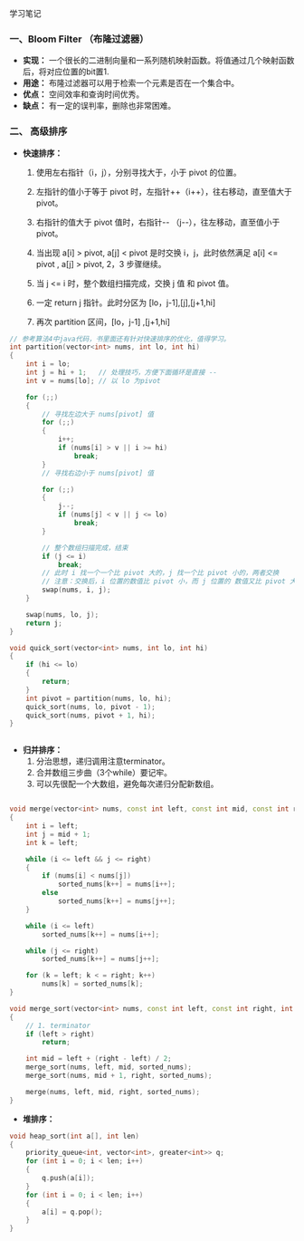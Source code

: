 学习笔记

### 一、Bloom Filter （布隆过滤器）
- **实现：** 一个很长的二进制向量和一系列随机映射函数。将值通过几个映射函数后，将对应位置的bit置1.
- **用途：** 布隆过滤器可以用于检索一个元素是否在一个集合中。
- **优点：** 空间效率和查询时间优秀。
- **缺点：** 有一定的误判率，删除也非常困难。

### 二、 高级排序
- **快速排序：**
  1.  使用左右指针（i，j），分别寻找大于，小于 pivot 的位置。
  2. 左指针的值小于等于 pivot 时，左指针++（i++），往右移动，直至值大于 pivot。
  3. 右指针的值大于 pivot 值时，右指针-- （j--），往左移动，直至值小于 pivot。
  4. 当出现 a[i] > pivot, a[j] < pivot 是时交换 i，j，此时依然满足 a[i] <= pivot , a[j] > pivot, 2，3 步骤继续。
  5. 当 j <= i 时，整个数组扫描完成，交换 j 值 和 pivot 值。

  6. 一定 return j 指针。此时分区为 [lo，j-1],[j],[j+1,hi]
  7. 再次 partition 区间，[lo，j-1] ,[j+1,hi]

```c++
// 参考算法4中java代码，书里面还有针对快速排序的优化，值得学习。
int partition(vector<int> nums, int lo, int hi)
{
    int i = lo;
    int j = hi + 1;   // 处理技巧，方便下面循环是直接 --
    int v = nums[lo]; // 以 lo 为pivot

    for (;;)
    {
        // 寻找左边大于 nums[pivot] 值
        for (;;)
        {
            i++;
            if (nums[i] > v || i >= hi)
                break;
        }
        // 寻找右边小于 nums[pivot] 值

        for (;;)
        {
            j--;
            if (nums[j] < v || j <= lo)
                break;
        }

        // 整个数组扫描完成，结束
        if (j <= i)
            break;
        // 此时 i 找一个一个比 pivot 大的，j 找一个比 pivot 小的，两者交换
        // 注意：交换后，i 位置的数值比 pivot 小，而 j 位置的 数值又比 pivot 大，进而又可以开始第二轮寻宝。
        swap(nums, i, j);
    }

    swap(nums, lo, j);
    return j;
}

void quick_sort(vector<int> nums, int lo, int hi)
{
    if (hi <= lo)
    {
        return;
    }
    int pivot = partition(nums, lo, hi);
    quick_sort(nums, lo, pivot - 1);
    quick_sort(nums, pivot + 1, hi);
}



```

- **归并排序：**
  1. 分治思想，递归调用注意terminator。
  2. 合并数组三步曲（3个while）要记牢。
  3. 可以先很配一个大数组，避免每次递归分配新数组。
```c++

void merge(vector<int> nums, const int left, const int mid, const int right, int sorted_nums[])
{
    int i = left;
    int j = mid + 1;
    int k = left;

    while (i <= left && j <= right)
    {
        if (nums[i] < nums[j])
            sorted_nums[k++] = nums[i++];
        else
            sorted_nums[k++] = nums[j++];
    }

    while (i <= left)
        sorted_nums[k++] = nums[i++];

    while (j <= right)
        sorted_nums[k++] = nums[j++];

    for (k = left; k < = right; k++)
        nums[k] = sorted_nums[k];
}

void merge_sort(vector<int> nums, const int left, const int right, int sorted_nums[])
{
    // 1. terminator
    if (left > right)
        return;

    int mid = left + (right - left) / 2;
    merge_sort(nums, left, mid, sorted_nums);
    merge_sort(nums, mid + 1, right, sorted_nums);

    merge(nums, left, mid, right, sorted_nums);
}


```

- **堆排序：**

```c++
void heap_sort(int a[], int len)
{
    priority_queue<int, vector<int>, greater<int>> q;
    for (int i = 0; i < len; i++)
    {
        q.push(a[i]);
    }
    for (int i = 0; i < len; i++)
    {
        a[i] = q.pop();
    }
}

```